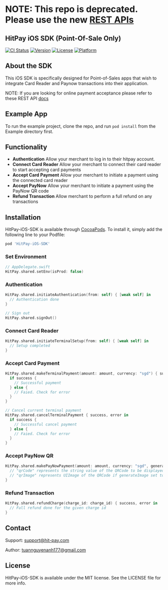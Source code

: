 # NOTE: This repo is deprecated. Please use the new [REST APIs](https://docs.hitpayapp.com/docs/in-person-payments)

## HitPay iOS SDK (Point-Of-Sale Only)

[![CI Status](https://img.shields.io/travis/tuannguyenanh177/HitPay-iOS-SDK.svg?style=flat)](https://travis-ci.org/tuannguyenanh177/HitPay-iOS-SDK)
[![Version](https://img.shields.io/cocoapods/v/HitPay-iOS-SDK.svg?style=flat)](https://cocoapods.org/pods/HitPay-iOS-SDK)
[![License](https://img.shields.io/cocoapods/l/HitPay-iOS-SDK.svg?style=flat)](https://cocoapods.org/pods/HitPay-iOS-SDK)
[![Platform](https://img.shields.io/cocoapods/p/HitPay-iOS-SDK.svg?style=flat)](https://cocoapods.org/pods/HitPay-iOS-SDK)

## About the SDK

This iOS SDK is specifically designed for Point-of-Sales apps that wish to integrate Card Reader and Paynow transactions into their application.

NOTE: If you are looking for online payment acceptance please refer to these REST API [docs](https://hit-pay.com/docs.html)

## Example App
To run the example project, clone the repo, and run `pod install` from the Example directory first.

## Functionality

- **Authentication** Allow your merchant to log in to their hitpay account.
- **Connect Card Reader** Allow your merchant to connect their card reader to start accepting card payments
- **Accept Card Payment** Allow your merchant to initiate a payment using the connected card reader
- **Accept PayNow** Allow your merchant to initiate a payment using the PayNow QR code
- **Refund Transaction** Allow merchant to perform a full refund on any transactions


## Installation

HitPay-iOS-SDK is available through [CocoaPods](https://cocoapods.org). To install
it, simply add the following line to your Podfile:

```ruby
pod 'HitPay-iOS-SDK'
```

### Set Environment

```swift
// AppDelegate.swift
HitPay.shared.setEnv(isProd: false)
```

### Authentication

```swift
HitPay.shared.initiateAuthentication(from: self) { [weak self] in
  // Authentication done
}

// Sign out
HitPay.shared.signOut()
```

### **Connect Card Reader**

```swift
HitPay.shared.initiateTerminalSetup(from: self) { [weak self] in
  // Setup completed
}

```

### Accept Card Payment

```swift
HitPay.shared.makeTerminalPayment(amount: amount, currency: "sgd") { success, error in
  if success {
    // Successful payment
  } else {
    // Faied. Check for error
  }
}

// Cancel current terminal payment
HitPay.shared.cancelTerminalPayment { success, error in
  if success {
    // Successful cancel payment
  } else {
    // Faied. Check for error
  }
}
```

### Accept PayNow QR

```swift
HitPay.shared.makePayNowPayment(amount: amount, currency: "sgd", generateImage: true) { qrCode, qrImage, success, error in
  // "qrCode" represents the string value of the QRCode to be displayed.
  // "qrImage" represents UIImage of the QRCode if generateImage set to true
}
```

### Refund Transaction

```swift
HitPay.shared.refundCharge(charge_id: charge_id) { success, error in
  // Full refund done for the given charge id
}
```


## Contact
Support: support@hit-pay.com

Author: tuannguyenanh177@gmail.com

## License

HitPay-iOS-SDK is available under the MIT license. See the LICENSE file for more info.
